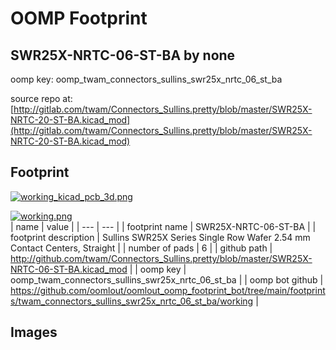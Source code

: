 # OOMP Footprint  
## SWR25X-NRTC-06-ST-BA  by none  
  
oomp key: oomp_twam_connectors_sullins_swr25x_nrtc_06_st_ba  
  
source repo at: [http://gitlab.com/twam/Connectors_Sullins.pretty/blob/master/SWR25X-NRTC-20-ST-BA.kicad_mod](http://gitlab.com/twam/Connectors_Sullins.pretty/blob/master/SWR25X-NRTC-20-ST-BA.kicad_mod)  
## Footprint  
  
[![working_kicad_pcb_3d.png](working_kicad_pcb_3d_600.png)](working_kicad_pcb_3d.png)  
  
[![working.png](working_600.png)](working.png)  
| name | value | 
| --- | --- | 
| footprint name | SWR25X-NRTC-06-ST-BA | 
| footprint description | Sullins SWR25X Series Single Row Wafer 2.54 mm Contact Centers, Straight | 
| number of pads | 6 | 
| github path | http://github.com/twam/Connectors_Sullins.pretty/blob/master/SWR25X-NRTC-06-ST-BA.kicad_mod | 
| oomp key | oomp_twam_connectors_sullins_swr25x_nrtc_06_st_ba | 
| oomp bot github | https://github.com/oomlout/oomlout_oomp_footprint_bot/tree/main/footprints/twam_connectors_sullins_swr25x_nrtc_06_st_ba/working | 
## Images  
